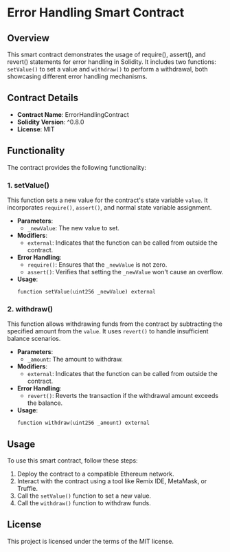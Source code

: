 # Error Handling Smart Contract

## Overview
This smart contract demonstrates the usage of require(), assert(), and revert() statements for error handling in Solidity. It includes two functions: `setValue()` to set a value and `withdraw()` to perform a withdrawal, both showcasing different error handling mechanisms.

## Contract Details
- **Contract Name**: ErrorHandlingContract
- **Solidity Version**: ^0.8.0
- **License**: MIT

## Functionality
The contract provides the following functionality:

### 1. setValue()
This function sets a new value for the contract's state variable `value`. It incorporates `require()`, `assert()`, and normal state variable assignment.

- **Parameters**: 
    - `_newValue`: The new value to set.
- **Modifiers**:
    - `external`: Indicates that the function can be called from outside the contract.
- **Error Handling**:
    - `require()`: Ensures that the `_newValue` is not zero.
    - `assert()`: Verifies that setting the `_newValue` won't cause an overflow.
- **Usage**:
    ```solidity
    function setValue(uint256 _newValue) external
    ```

### 2. withdraw()
This function allows withdrawing funds from the contract by subtracting the specified amount from the `value`. It uses `revert()` to handle insufficient balance scenarios.

- **Parameters**: 
    - `_amount`: The amount to withdraw.
- **Modifiers**:
    - `external`: Indicates that the function can be called from outside the contract.
- **Error Handling**:
    - `revert()`: Reverts the transaction if the withdrawal amount exceeds the balance.
- **Usage**:
    ```solidity
    function withdraw(uint256 _amount) external
    ```

## Usage
To use this smart contract, follow these steps:
1. Deploy the contract to a compatible Ethereum network.
2. Interact with the contract using a tool like Remix IDE, MetaMask, or Truffle.
3. Call the `setValue()` function to set a new value.
4. Call the `withdraw()` function to withdraw funds.

## License
This project is licensed under the terms of the MIT license.

